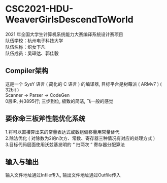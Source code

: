 # CSC2021-HDU-WeaverGirlsDescendToWorld
2021 年全国大学生计算机系统能力大赛编译系统设计赛项目<br>
队伍学校：杭州电子科技大学<br>
队伍名称：织女下凡<br>
队伍成员：吴璋达、郭佳毅
## Compiler架构
这是一个 SysY 语言 ( 简化的 C 语言 ) 的编译器, 目标平台是树莓派 ( ARMv7 ) ( 32bit )<br>
Scanner → Parser → CodeGen<br>
0层IR, 共3895行; 三步到位, 极致的简洁, 飞一般的感觉
## 要你命三板斧性能优化系统
1.将可以直接算出来的常量表达式或数组偏移量用常量替代<br>
2.除法优化 ( 对除数为2的n次方、常数、寄存器三种情况有对应的处理方式 )<br>
3.目标代码层面使用沃兹基发明的 “ 扫两次 ” 寄存器分配算法
## 输入与输出
输入文件地址通过Infile传入, 输出文件地址通过Outfile传入
